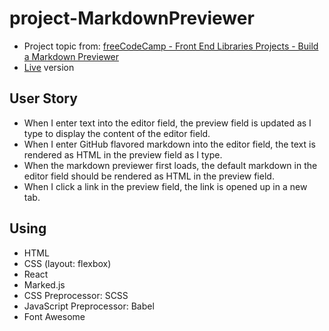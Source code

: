 # project-MarkdownPreviewer
* Project topic from: [freeCodeCamp - Front End Libraries Projects - Build a Markdown Previewer](https://learn.freecodecamp.org/front-end-libraries/front-end-libraries-projects/build-a-markdown-previewer/)
* [Live](https://pocoapocochen.github.io/project-MarkdownPreviewer/) version

## User Story
* When I enter text into the editor field, the preview field is updated as I type to display the content of the editor field.
* When I enter GitHub flavored markdown into the editor field, the text is rendered as HTML in the preview field as I type.
* When the markdown previewer first loads, the default markdown in the editor field should be rendered as HTML in the preview field.
* When I click a link in the preview field, the link is opened up in a new tab.

## Using
* HTML
* CSS (layout: flexbox)
* React
* Marked.js
* CSS Preprocessor: SCSS
* JavaScript Preprocessor: Babel
* Font Awesome
